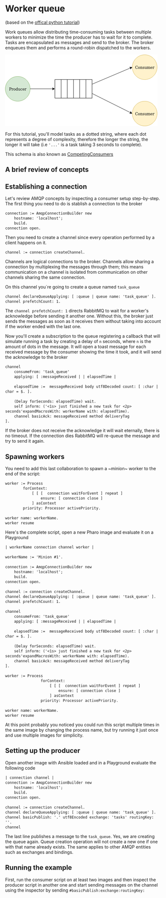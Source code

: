 # Worker queue
(based on the [offical python tutorial](https://www.rabbitmq.com/tutorials/tutorial-two-python.html))

Work queues allow distributing time-consuming tasks between multiple workers to minimize the time the producer has to wait for it to complete. Tasks are encapsulated as messages and send to the broker. The broker enqueues them and performs a round-robin dispatched to the workers.

![Diagram of producer/consumer](pc.png)

For this tutorial, you'll model tasks as a dotted string, where each dot represents a degree of complexity, therefore the longer the string, the longer it will take (i.e `'...'` is a task taking 3 seconds to complete).

This schema is also known as [CompetingConsumers](https://www.enterpriseintegrationpatterns.com/patterns/messaging/CompetingConsumers.html)

## A brief review of concepts 
## Establishing a connection 

Let's review AMQP concepts by inspecting a consumer setup step-by-step. The first thing you need to do is stablish a connection to the broker

````Smalltalk
connection := AmqpConnectionBuilder new
	hostname: 'localhost';
	build.
connection open.
````

Then you need to create a channel since every operation performed by a client happens on it.

````Smalltalk
channel := connection createChannel.
````

Channels are logical connections to the broker. Channels allow sharing a connection by multiplexing the messages through them; this means communication on a channel is isolated from communication on other channels sharing the same connection. 

On this channel you´re going to create a queue named `task_queue`

````Smalltalk
channel declareQueueApplying: [ :queue | queue name: 'task_queue' ].
channel prefetchCount: 1.
````

The `channel prefetchCount: 1` directs RabbitMQ to wait for a worker's acknowledge before sending it another one. Without this, the broker just sends the messages as soon as it receives them without taking into account if the worker ended with the last one.

Now you'll create a subscription to the queue registering a callback that will simulate running a task by creating a delay of `n` seconds, where `n` is the amount of dots in the message. It will open a toast message for each received message by the consumer showing the time it took, and it will send the acknowledge to the broker

````Smalltalk
channel 
	consumeFrom: 'task_queue'
	applying: [ :messageReceived | | elapsedTime |
	
	elapsedTime :=  messageReceived body utf8Decoded count: [ :char | char = $. ].
	
	(Delay forSeconds: elapsedTime) wait.
	self inform: ('<1s> just finished a new task for <2p> seconds'expandMacrosWith: workerName with: elapsedTime).
	channel basicAck: messageReceived method deliveryTag
].	
````

If the broker does not receive the acknowledge it will wait eternally, there is no timeout. If the connection dies RabbitMQ will re-queue the message and try to send it again.


## Spawning workers

You need to add this last collaboration to spawn a ~minion~ worker to the end of the script:

````Smalltalk
worker := Process
		forContext:
			[ [ [  connection waitForEvent ] repeat ]
				ensure: [ connection close ]
			] asContext
		priority: Processor activePriority.

worker name: workerName.	
worker resume 
````

Here's the complete script, open a new Pharo image and evaluate it on a Playground

```Smalltalk
| workerName connection channel worker |

workerName := 'Minion #1'.

connection := AmqpConnectionBuilder new
	hostname: 'localhost';
	build.
connection open.

channel := connection createChannel.
channel declareQueueApplying: [ :queue | queue name: 'task_queue' ].
channel prefetchCount: 1.

channel 
	consumeFrom: 'task_queue'
	applying: [ :messageReceived | | elapsedTime |
	
	elapsedTime :=  messageReceived body utf8Decoded count: [ :char | char = $. ].
	
	(Delay forSeconds: elapsedTime) wait.
	self inform: ('<1s> just finished a new task for <2p> seconds'expandMacrosWith: workerName with: elapsedTime).
	channel basicAck: messageReceived method deliveryTag
].	

worker := Process
				forContext:
					[ [ [  connection waitForEvent ] repeat ]
						ensure: [ connection close ]
					] asContext
				priority: Processor activePriority.

worker name: workerName.	
worker resume 
````

At this point probably you noticed you could run this script multiple times in the same image by changing the process name,  but try running it just once and use multiple images for simplicity.

## Setting up the producer

Open another image with Ansible loaded and in a Playground evaluate the following code

````Smalltalk
| connection channel |
connection := AmqpConnectionBuilder new
	hostname: 'localhost';
	build.
connection open.

channel := connection createChannel.
channel declareQueueApplying: [ :queue | queue name: 'task_queue' ].
channel basicPublish: '.' utf8Encoded exchange: 'tasks' routingKey: ''.
channel
````

The last line publishes a message to the `task_queue`. Yes, we are creating the queue again. Queue creation operation will not create a new one if one with that name already exists. The same applies to other AMQP entities such as exchanges and bindings. 

## Running the example

First, run the consumer script on at least two images and then inspect the producer script in another one and start sending messages on the channel using the inspector by sending `#basicPublish:exchange:routingKey:`

